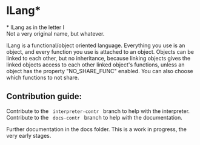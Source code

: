 # ILang\*

\* ILang as in the letter I <br>
Not a very original name,  but whatever.

ILang is a functional/object oriented language. Everything you use is an object, and every function you use is attached to an 
object. Objects can be linked to each other, but no inheritance, because linking objects gives the linked objects access to each
other linked object's functions, unless an object has the property "NO_SHARE_FUNC" enabled. You can also choose which functions to
not share.
<br>

Contribution guide:
------
Contribute to the <code> interpreter-contr </code> branch to help with the interpreter.
Contribute to the <code> docs-contr </code> branch to help with the documentation.

Further documentation in the docs folder.
This is a work in progress, the very early stages.
